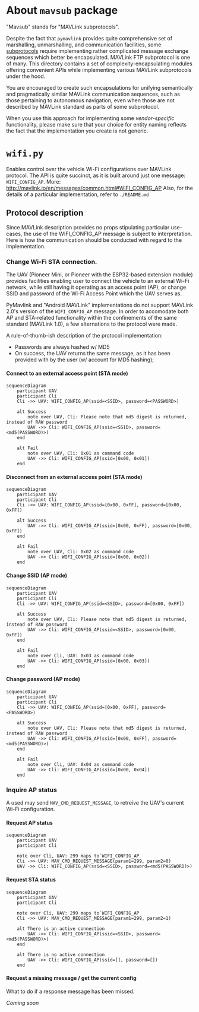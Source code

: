 # About `mavsub` package

"Mavsub" stands for "MAVLink subprotocols".

Despite the fact that `pymavlink` provides quite comprehensive set of
marshalling, unmarshalling, and communication facilities, some
[subprotocols](http://mavlink.io/en/services/) require implementing rather
complicated message exchange sequences which better be encapsulated.  MAVLink
FTP subprotocol is one of many.  This directory contains a set of
complexity-encapsulating modules offering convenient APIs while implementing
various MAVLink subprotocols under the hood.

You are encouraged to create such encapsulations for unifying semantically and
pragmatically similar MAVLink communication sequences, such as those pertaining
to autonomous navigation, even when those are not described by MAVLink standard
as parts of some subprotocol.

When you use this approach for implementing some *vendor-specific*
functionality, please make sure that your choice for entity naming reflects the
fact that the implementation you create is not generic.

# `wifi.py`

Enables control over the vehicle Wi-Fi configurations over MAVLink protocol.
The API is quite succinct, as it is built around just one message:
`WIFI_CONFIG_AP`.
More: http://mavlink.io/en/messages/common.html#WIFI_CONFIG_AP
Also, for the details of a particular implementation, refer to `./README.md`

## Protocol description

Since MAVLink description provides no props stipulating particular use-cases,
the use of the WIFI_CONFIG_AP message is subject to interpretation. Here is how
the communication should be conducted with regard to the implementation.

### Change Wi-Fi STA connection.

The UAV (Pioneer Mini, or Pioneer with the ESP32-based extension module)
provides facilities enabling user to connect the vehicle to an external Wi-Fi
network, while still having it operating as an access point (AP), or change
SSID and password of the Wi-Fi Access Point which the UAV serves as.

PyMavlink and "Android MAVLink" implementations do not support MAVLink 2.0's
version of the `WIFI_CONFIG_AP` message. In order to accomodate both AP and
STA-related functionality within the confinements of the same standard (MAVLink
1.0), a few alternations to the protocol were made.

A rule-of-thumb-ish description of the protocol implementation:

- Passwords are always hashed w/ MD5
- On success, the UAV returns the same message, as it has been provided with by
the user (w/ account for MD5 hashing);

#### Connect to an external access point (STA mode)

```mermaid
sequenceDiagram
	participant UAV
	participant Cli
	Cli ->> UAV: WIFI_CONFIG_AP(ssid=<SSID>, password=<PASSWORD>)

	alt Success
		note over UAV, Cli: Please note that md5 digest is returned, instead of RAW password
		UAV ->> Cli: WIFI_CONFIG_AP(ssid=<SSID>, password=<md5(PASSWORD)>)
	end

	alt Fail
		note over UAV, Cli: 0x01 as command code
		UAV ->> Cli: WIFI_CONFIG_AP(ssid=[0x00, 0x01])
	end
```

#### Disconnect from an external access point (STA mode)

```mermaid
sequenceDiagram
	participant UAV
	participant Cli
	Cli ->> UAV: WIFI_CONFIG_AP(ssid=[0x00, 0xFF], password=[0x00, 0xFF])

	alt Success
		UAV ->> Cli: WIFI_CONFIG_AP(ssid=[0x00, 0xFF], password=[0x00, 0xFF])
	end

	alt Fail
		note over UAV, Cli: 0x02 as command code
		UAV ->> Cli: WIFI_CONFIG_AP(ssid=[0x00, 0x02])
	end
```

#### Change SSID (AP mode)

```mermaid
sequenceDiagram
	participant UAV
	participant Cli
	Cli ->> UAV: WIFI_CONFIG_AP(ssid=<SSID>, password=[0x00, 0xFF])

	alt Success
		note over UAV, Cli: Please note that md5 digest is returned, instead of RAW password
		UAV ->> Cli: WIFI_CONFIG_AP(ssid=<SSID>, password=[0x00, 0xFF])
	end

	alt Fail
		note over Cli, UAV: 0x03 as command code
		UAV ->> Cli: WIFI_CONFIG_AP(ssid=[0x00, 0x03])
	end
```
#### Change password (AP mode)

```mermaid
sequenceDiagram
	participant UAV
	participant Cli
	Cli ->> UAV: WIFI_CONFIG_AP(ssid=[0x00, 0xFF], password=<PASSWORD>)

	alt Success
		note over UAV, Cli: Please note that md5 digest is returned, instead of RAW password
		UAV ->> Cli: WIFI_CONFIG_AP(ssid=[0x00, 0xFF], password=<md5(PASSWORD)>)
	end

	alt Fail
		note over Cli, UAV: 0x04 as command code
		UAV ->> Cli: WIFI_CONFIG_AP(ssid=[0x00, 0x04])
	end
```


### Inquire AP status

A used may send `MAV_CMD_REQUEST_MESSAGE`, to retreive the UAV's current Wi-Fi
configuration.

#### Request AP status

```mermaid
sequenceDiagram
	participant UAV
	participant Cli

	note over Cli, UAV: 299 maps to`WIFI_CONFIG_AP
	Cli ->> UAV: MAV_CMD_REQUEST_MESSAGE(param1=299, param2=0)
	UAV ->> Cli: WIFI_CONFIG_AP(ssid=<SSID>, password=<md5(PASSWORD)>)
```
#### Request STA status

```mermaid
sequenceDiagram
	participant UAV
	participant Cli

	note over Cli, UAV: 299 maps to`WIFI_CONFIG_AP
	Cli ->> UAV: MAV_CMD_REQUEST_MESSAGE(param1=299, param2=1)

	alt There is an active connection
		UAV ->> Cli: WIFI_CONFIG_AP(ssid=<SSID>, password=<md5(PASSWORD)>)
	end

	alt There is no active connection
		UAV ->> Cli: WIFI_CONFIG_AP(ssid=[], password=[])
	end
```

#### Request a missing message / get the current config

What to do if a response message has been missed.

*Coming soon*
